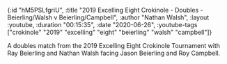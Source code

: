 {:id "hM5PSLfgriU",
 :title
 "2019 Excelling Eight Crokinole - Doubles - Beierling/Walsh v Beierling/Campbell",
 :author "Nathan Walsh",
 :layout :youtube,
 :duration "00:15:35",
 :date "2020-06-26",
 :youtube-tags
 ["crokinole"
  "2019"
  "excelling"
  "eight"
  "beierling"
  "walsh"
  "campbell"]}


A doubles match from the 2019 Excelling Eight Crokinole Tournament with Ray Beierling and Nathan Walsh facing Jason Beierling and Roy Campbell.
